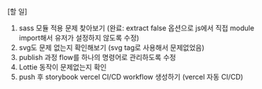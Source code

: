 [할 일]

1. sass 모듈 적용 문제 찾아보기 (완료: extract false 옵션으로 js에서 직접 module import해서 유저가 설정하지 않도록 수정)
2. svg도 문제 없는지 확인해보기 (svg tag로 사용해서 문제없었음)
3. publish 과정 flow를 하나의 명령어로 관리하도록 수정
4. Lottie 동작이 문제없는지 확인
5. push 후 storybook vercel CI/CD workflow 생성하기 (vercel 자동 CI/CD)
